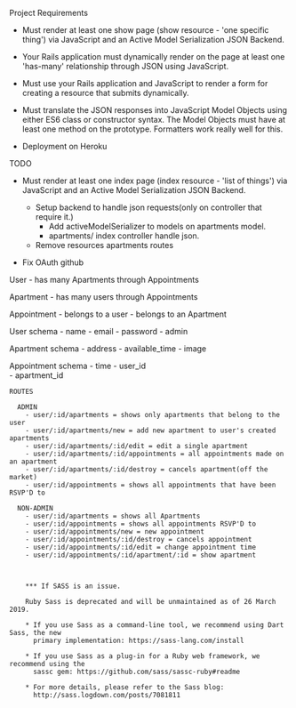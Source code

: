 
Project Requirements

- Must render at least one show page (show resource - 'one specific thing') via JavaScript and an Active Model Serialization JSON Backend.

- Your Rails application must dynamically render on the page at least one 'has-many' relationship through JSON using JavaScript.

- Must use your Rails application and JavaScript to render a form for creating a resource that submits dynamically.

- Must translate the JSON responses into JavaScript Model Objects using either ES6 class or constructor syntax. The Model Objects must have at least one method on the prototype. Formatters work really well for this.

- Deployment on Heroku

<script id="apartment-template" type="text/x-lodash-template">
       <div class="apartment-index-page container">
           <div class="apartment-content">
               // <%= image_tag(apartment.image_url.to_s, size: '500x300') %>
               <div class="apartment-info">
                   <p><%= apartment.address %></p>
                   // <p>Attending: <%= apartment.appointments.size - 1 %></p>
                   //
                   // <% if current_user.attending_appointment?(apartment) %>
                   //     <%= render partial: 'attending_showing_msg', locals: {apartment: apartment} %>
                   // <% else %>
                   //     <p>Showing: <%= apartment.reformat_date_time %></p>
                   // <% end %>
                   // <%= link_to "View Apartment", user_apartment_path(current_user, apartment), class: "btn btn-primary" %>
               </div>
           </div>
       </div>
</script>

TODO


- Must render at least one index page (index resource - 'list of things') via JavaScript and an Active Model Serialization JSON  Backend.
    - Setup backend to handle json requests(only on controller that require it.)
        - Add activeModelSerializer to models on apartments model.
        - apartments/ index controller handle json.
    - Remove resources apartments routes

- Fix OAuth github




User
    - has many Apartments through Appointments

Apartment
    - has many users through Appointments

Appointment
    - belongs to a user
    - belongs to an Apartment    

User schema
    - name
    - email
    - password
    - admin

Apartment schema
    - address
    - available_time
    - image

Appointment schema
    - time
    - user_id   
    - apartment_id



    ROUTES

      ADMIN
        - user/:id/apartments = shows only apartments that belong to the user
        - user/:id/apartments/new = add new apartment to user's created apartments
        - user/:id/apartments/:id/edit = edit a single apartment
        - user/:id/apartments/:id/appointments = all appointments made on an apartment
        - user/:id/apartments/:id/destroy = cancels apartment(off the market)
        - user/:id/appointments = shows all appointments that have been RSVP'D to

      NON-ADMIN
        - user/:id/apartments = shows all Apartments
        - user/:id/appointments = shows all appointments RSVP'D to
        - user/:id/appointments/new = new appointment
        - user/:id/appointments/:id/destroy = cancels appointment
        - user/:id/appointments/:id/edit = change appointment time
        - user/:id/appointments/:id/apartment/:id = show apartment



        *** If SASS is an issue.

        Ruby Sass is deprecated and will be unmaintained as of 26 March 2019.

        * If you use Sass as a command-line tool, we recommend using Dart Sass, the new
          primary implementation: https://sass-lang.com/install

        * If you use Sass as a plug-in for a Ruby web framework, we recommend using the
          sassc gem: https://github.com/sass/sassc-ruby#readme

        * For more details, please refer to the Sass blog:
          http://sass.logdown.com/posts/7081811
